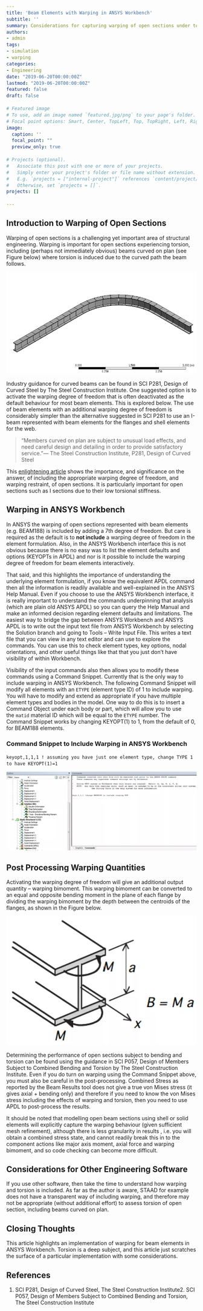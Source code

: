 ```yaml
---
title: 'Beam Elements with Warping in ANSYS Workbench'
subtitle: ''
summary: Considerations for capturing warping of open sections under torsion in ANSYS
authors:
- admin
tags:
- simulation
- warping
categories:
- Engineering
date: "2019-06-20T00:00:00Z"
lastmod: "2019-06-20T00:00:00Z"
featured: false
draft: false

# Featured image
# To use, add an image named `featured.jpg/png` to your page's folder.
# Focal point options: Smart, Center, TopLeft, Top, TopRight, Left, Right, BottomLeft, Bottom, BottomRight
image:
  caption: ''
  focal_point: ""
  preview_only: true

# Projects (optional).
#   Associate this post with one or more of your projects.
#   Simply enter your project's folder or file name without extension.
#   E.g. `projects = ["internal-project"]` references `content/project/deep-learning/index.md`.
#   Otherwise, set `projects = []`.
projects: []

---
```


## Introduction to Warping of Open Sections

Warping of open sections is a challenging yet important area of structural engineering. Warping is important for open sections experiencing torsion, including (perhaps not immediately obvious) beams curved on plan (see Figure below) where torsion is induced due to the curved path the beam follows.

![](Untitled-6f1c37d7-5f19-4dd0-b685-fb05f06ad40c.png)

Industry guidance for curved beams can be found in SCI P281, Design of Curved Steel by The Steel Construction Institute. One suggested option is to activate the warping degree of freedom that is often deactivated as the default behaviour for most beam elements. This is explored below. The use of beam elements with an additional warping degree of freedom is considerably simpler than the alternative suggested in SCI P281 to use an I-beam represented with beam elements for the flanges and shell elements for the web.

> “Members curved on plan are subject to unusual load effects, and need careful design and detailing in order to provide satisfactory service.”— The Steel Construction Institute, P281, Design of Curved Steel

This [enlightening article](http://www.ramsay-maunder.co.uk/downloads/warping_article_web.pdf) shows the importance, and significance on the answer, of including the appropriate warping degree of freedom, and warping restraint, of open sections. It is particularly important for open sections such as I sections due to their low torsional stiffness.

## Warping in ANSYS Workbench

In ANSYS the warping of open sections represented with beam elements (e.g. BEAM188) is included by adding a 7th degree of freedom. But care is required as the default is to **not include** a warping degree of freedom in the element formulation. Also, in the ANSYS Workbench interface this is not obvious because there is no easy was to list the element defaults and options (KEYOPTs in APDL) and nor is it possible to include the warping degree of freedom for beam elements interactively.

That said, and this highlights the importance of understanding the underlying element formulation, if you know the equivalent APDL command then all the information is readily available and well-explained in the ANSYS Help Manual. Even if you choose to use the ANSYS Workbench interface, it is really important to understand the commands underpinning that analysis (which are plain old ANSYS APDL) so you can query the Help Manual and make an informed decision regarding element defaults and limitations. The easiest way to bridge the gap between ANSYS Workbench and ANSYS APDL is to write out the input text file from ANSYS Workbench by selecting the Solution branch and going to Tools – Write Input File. This writes a text file that you can view in any text editor and can use to explore the commands. You can use this to check element types, key options, nodal orientations, and other useful things like that that you just don’t have visibility of within Workbench.

Visibility of the input commands also then allows you to modify these commands using a Command Snippet. Currently that is the only way to include warping in ANSYS Workbench. The following Command Snippet will modify all elements with an `ETYPE` (element type ID) of 1 to include warping. You will have to modify and extend as appropriate if you have multiple element types and bodies in the model. One way to do this is to insert a Command Object under each body or part, which will allow you to use the `matid` material ID which will be equal to the `ETYPE` number. The Command Snippet works by changing KEYOPT(1) to 1, from the default of 0, for BEAM188 elements.

### Command Snippet to Include Warping in ANSYS Workbench

`keyopt,1,1,1 ! assuming you have just one element type, change TYPE 1 to have KEYOPT(1)=1`

![](Untitled-75b93077-4fc7-423b-86a8-415ff065748e.png)

## Post Processing Warping Quantities

Activating the warping degree of freedom will give an additional output quantity – warping bimoment. This warping bimoment can be converted to an equal and opposite bending moment in the plane of each flange by dividing the warping bimoment by the depth between the centroids of the flanges, as shown in the Figure below.

![](Untitled-20fef6ff-dabc-4064-8751-274868f51754.png)

Determining the performance of open sections subject to bending and torsion can be found using the guidance in SCI P057, Design of Members Subject to Combined Bending and Torsion by The Steel Construction Institute. Even if you do turn on warping using the Command Snippet above, you must also be careful in the post-processing. Combined Stress as reported by the Beam Results tool does not give a true von Mises stress (it gives axial + bending only) and therefore if you need to know the von Mises stress including the effects of warping and torsion, then you need to use APDL to post-process the results.

It should be noted that modelling open beam sections using shell or solid elements will explicitly capture the warping behaviour (given sufficient mesh refinement), although there is less granularity in results , i.e. you will obtain a combined stress state, and cannot readily break this in to the component actions like major axis moment, axial force and warping bimoment, and so code checking can become more difficult.

## Considerations for Other Engineering Software

If you use other software, then take the time to understand how warping and torsion is included. As far as the author is aware, STAAD for example does not have a transparent way of including warping, and therefore may not be appropriate (without additional effort) to assess torsion of open section, including beams curved on plan.

## Closing Thoughts

This article highlights an implementation of warping for beam elements in ANSYS Workbench. Torsion is a deep subject, and this article just scratches the surface of a particular implementation with some considerations.

## References

1. SCI P281, Design of Curved Steel, The Steel Construction Institute2. SCI P057, Design of Members Subject to Combined Bending and Torsion, The Steel Construction Institute